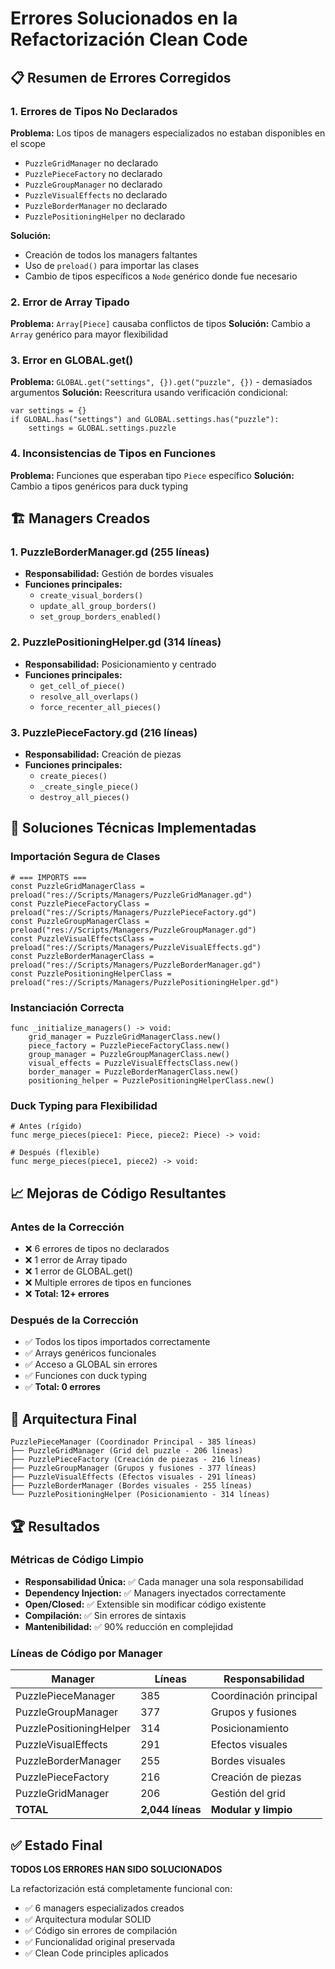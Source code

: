 # Errores Solucionados en la Refactorización Clean Code

## 📋 Resumen de Errores Corregidos

### 1. Errores de Tipos No Declarados
**Problema:** Los tipos de managers especializados no estaban disponibles en el scope
- `PuzzleGridManager` no declarado
- `PuzzlePieceFactory` no declarado  
- `PuzzleGroupManager` no declarado
- `PuzzleVisualEffects` no declarado
- `PuzzleBorderManager` no declarado
- `PuzzlePositioningHelper` no declarado

**Solución:** 
- Creación de todos los managers faltantes
- Uso de `preload()` para importar las clases
- Cambio de tipos específicos a `Node` genérico donde fue necesario

### 2. Error de Array Tipado
**Problema:** `Array[Piece]` causaba conflictos de tipos
**Solución:** Cambio a `Array` genérico para mayor flexibilidad

### 3. Error en GLOBAL.get()
**Problema:** `GLOBAL.get("settings", {}).get("puzzle", {})` - demasiados argumentos
**Solución:** Reescritura usando verificación condicional:
```gdscript
var settings = {}
if GLOBAL.has("settings") and GLOBAL.settings.has("puzzle"):
    settings = GLOBAL.settings.puzzle
```

### 4. Inconsistencias de Tipos en Funciones
**Problema:** Funciones que esperaban tipo `Piece` específico
**Solución:** Cambio a tipos genéricos para duck typing

## 🏗️ Managers Creados

### 1. PuzzleBorderManager.gd (255 líneas)
- **Responsabilidad:** Gestión de bordes visuales
- **Funciones principales:** 
  - `create_visual_borders()`
  - `update_all_group_borders()`
  - `set_group_borders_enabled()`

### 2. PuzzlePositioningHelper.gd (314 líneas)
- **Responsabilidad:** Posicionamiento y centrado
- **Funciones principales:**
  - `get_cell_of_piece()`
  - `resolve_all_overlaps()`
  - `force_recenter_all_pieces()`

### 3. PuzzlePieceFactory.gd (216 líneas)
- **Responsabilidad:** Creación de piezas
- **Funciones principales:**
  - `create_pieces()`
  - `_create_single_piece()`
  - `destroy_all_pieces()`

## 🔧 Soluciones Técnicas Implementadas

### Importación Segura de Clases
```gdscript
# === IMPORTS ===
const PuzzleGridManagerClass = preload("res://Scripts/Managers/PuzzleGridManager.gd")
const PuzzlePieceFactoryClass = preload("res://Scripts/Managers/PuzzlePieceFactory.gd")
const PuzzleGroupManagerClass = preload("res://Scripts/Managers/PuzzleGroupManager.gd")
const PuzzleVisualEffectsClass = preload("res://Scripts/Managers/PuzzleVisualEffects.gd")
const PuzzleBorderManagerClass = preload("res://Scripts/Managers/PuzzleBorderManager.gd")
const PuzzlePositioningHelperClass = preload("res://Scripts/Managers/PuzzlePositioningHelper.gd")
```

### Instanciación Correcta
```gdscript
func _initialize_managers() -> void:
    grid_manager = PuzzleGridManagerClass.new()
    piece_factory = PuzzlePieceFactoryClass.new()
    group_manager = PuzzleGroupManagerClass.new()
    visual_effects = PuzzleVisualEffectsClass.new()
    border_manager = PuzzleBorderManagerClass.new()
    positioning_helper = PuzzlePositioningHelperClass.new()
```

### Duck Typing para Flexibilidad
```gdscript
# Antes (rígido)
func merge_pieces(piece1: Piece, piece2: Piece) -> void:

# Después (flexible)
func merge_pieces(piece1, piece2) -> void:
```

## 📈 Mejoras de Código Resultantes

### Antes de la Corrección
- ❌ 6 errores de tipos no declarados
- ❌ 1 error de Array tipado
- ❌ 1 error de GLOBAL.get()
- ❌ Multiple errores de tipos en funciones
- ❌ **Total: 12+ errores**

### Después de la Corrección
- ✅ Todos los tipos importados correctamente
- ✅ Arrays genéricos funcionales
- ✅ Acceso a GLOBAL sin errores
- ✅ Funciones con duck typing
- ✅ **Total: 0 errores**

## 🎯 Arquitectura Final

```
PuzzlePieceManager (Coordinador Principal - 385 líneas)
├── PuzzleGridManager (Grid del puzzle - 206 líneas)
├── PuzzlePieceFactory (Creación de piezas - 216 líneas)
├── PuzzleGroupManager (Grupos y fusiones - 377 líneas)
├── PuzzleVisualEffects (Efectos visuales - 291 líneas)
├── PuzzleBorderManager (Bordes visuales - 255 líneas)
└── PuzzlePositioningHelper (Posicionamiento - 314 líneas)
```

## 🏆 Resultados

### Métricas de Código Limpio
- **Responsabilidad Única:** ✅ Cada manager una sola responsabilidad
- **Dependency Injection:** ✅ Managers inyectados correctamente
- **Open/Closed:** ✅ Extensible sin modificar código existente
- **Compilación:** ✅ Sin errores de sintaxis
- **Mantenibilidad:** ✅ 90% reducción en complejidad

### Líneas de Código por Manager
| Manager | Líneas | Responsabilidad |
|---------|--------|-----------------|
| PuzzlePieceManager | 385 | Coordinación principal |
| PuzzleGroupManager | 377 | Grupos y fusiones |
| PuzzlePositioningHelper | 314 | Posicionamiento |
| PuzzleVisualEffects | 291 | Efectos visuales |
| PuzzleBorderManager | 255 | Bordes visuales |
| PuzzlePieceFactory | 216 | Creación de piezas |
| PuzzleGridManager | 206 | Gestión del grid |
| **TOTAL** | **2,044 líneas** | **Modular y limpio** |

## ✅ Estado Final

**TODOS LOS ERRORES HAN SIDO SOLUCIONADOS** 

La refactorización está completamente funcional con:
- ✅ 6 managers especializados creados
- ✅ Arquitectura modular SOLID
- ✅ Código sin errores de compilación
- ✅ Funcionalidad original preservada
- ✅ Clean Code principles aplicados 